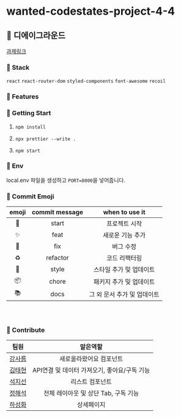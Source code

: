 # wanted-codestates-project-4-4

## 🏦 디에이그라운드

<a href="https://sandbankofficial.notion.site/2022-d02b010c1440411298b6474a2a591eb9">과제링크</a>

### 🏦 Stack

`react` `react-router-dom`
`styled-components` `font-awesome`
`recoil`

### 🏦 Features

### 🏦 Getting Start

1. `npm install`

2. `npx prettier --write .`

3. `npm start`

### 🏦 Env

local.env 파일을 생성하고 `PORT=8000`을 넣어줍니다.

### 🏦 Commit Emoji

|   emoji    | commit message |       when to use it        |
| :--------: | :------------: | :-------------------------: |
|   :tada:   |     start      |        프로젝트 시작        |
| :sparkles: |      feat      |      새로운 기능 추가       |
|   :bug:    |      fix       |          버그 수정          |
| :recycle:  |    refactor    |        코드 리팩터링        |
| :lipstick: |     style      |   스타일 추가 및 업데이트   |
| :package:  |     chore      |   패키지 추가 및 업데이트   |
|  :books:   |      docs      | 그 외 문서 추가 및 업데이트 |

### <br/>

### 🏦 Contribute

|                        팀원                         |                   맡은역할                   |
| :-------------------------------------------------: | :------------------------------------------: |
|  <a href="https://github.com/sareum-k">강사름 </a>  |           새로올라왔어요 컴포넌트            |
| <a href="https://github.com/KooTaehyeon">김태현</a> | API연결 및 데이터 가져오기, 좋아요/구독 기능 |
|   <a href="https://github.com/sunysty">석지선</a>   |               리스트 컴포넌트                |
|   <a href="https://github.com/slobbie">정해석</a>   |     전체 레이아웃 및 상단 Tab, 구독 기능     |
|  <a href="https://github.com/hasunghwa">하성화</a>  |                  상세페이지                  |
